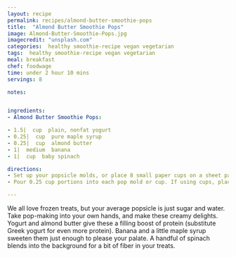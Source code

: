 ```yaml
---
layout: recipe
permalink: recipes/almond-butter-smoothie-pops
title:  "Almond Butter Smoothie Pops"
image: Almond-Butter-Smoothie-Pops.jpg
imagecredit: "unsplash.com"
categories:  healthy smoothie-recipe vegan vegetarian
tags:  healthy smoothie-recipe vegan vegetarian
meal: breakfast
chef: foodwage
time: under 2 hour 10 mins
servings: 8

notes:


ingredients:
- Almond Butter Smoothie Pops:

- 1.5|  cup  plain, nonfat yogurt
- 0.25|  cup  pure maple syrup
- 0.25|  cup  almond butter
- 1|  medium  banana
- 1|  cup  baby spinach

directions:
- Set up your popsicle molds, or place 8 small paper cups on a sheet pan. In a blender, place the yogurt, maple syrup, almond butter, banana and spinach. Secure the lid and process, raising the speed to high and blending until very smooth. Scrape down sides and repeat, if needed.
- Pour 0.25 cup portions into each pop mold or cup. If using cups, place the pan in the freezer for about two hours before inserting sticks. Freeze completely, and store in a zip top bag or other airtight container for up to one month.

---
```


We all love frozen treats, but your average popsicle is just sugar and water. Take pop-making into your own hands, and make these creamy delights. Yogurt and almond butter give these a filling boost of protein (substitute Greek yogurt for even more protein). Banana and a little maple syrup sweeten them just enough to please your palate. A handful of spinach blends into the background for a bit of fiber in your treats.